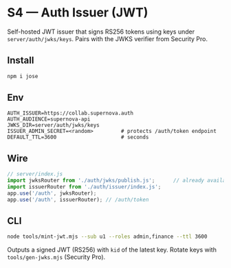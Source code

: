# S4 — Auth Issuer (JWT)

Self-hosted JWT issuer that signs RS256 tokens using keys under `server/auth/jwks/keys`.
Pairs with the JWKS verifier from Security Pro.

## Install
```bash
npm i jose
```

## Env
```
AUTH_ISSUER=https://collab.supernova.auth
AUTH_AUDIENCE=supernova-api
JWKS_DIR=server/auth/jwks/keys
ISSUER_ADMIN_SECRET=<random>         # protects /auth/token endpoint
DEFAULT_TTL=3600                     # seconds
```

## Wire
```js
// server/index.js
import jwksRouter from './auth/jwks/publish.js';      // already available in Security Pro
import issuerRouter from './auth/issuer/index.js';
app.use('/auth', jwksRouter);
app.use('/auth', issuerRouter); // /auth/token
```

## CLI
```bash
node tools/mint-jwt.mjs --sub u1 --roles admin,finance --ttl 3600
```
Outputs a signed JWT (RS256) with `kid` of the latest key. Rotate keys with `tools/gen-jwks.mjs` (Security Pro).
